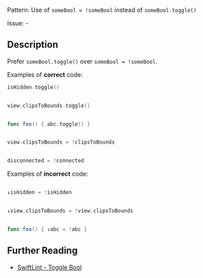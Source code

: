 Pattern: Use of `someBool = !someBool` instead of `someBool.toggle()`

Issue: -

## Description

Prefer `someBool.toggle()` over `someBool = !someBool`.

Examples of **correct** code:
```swift
isHidden.toggle()


view.clipsToBounds.toggle()


func foo() { abc.toggle() }


view.clipsToBounds = !clipsToBounds


disconnected = !connected

```
Examples of **incorrect** code:
```swift

↓isHidden = !isHidden


↓view.clipsToBounds = !view.clipsToBounds


func foo() { ↓abc = !abc }

```

## Further Reading

* [SwiftLint - Toggle Bool](https://github.com/realm/SwiftLint/blob/master/Rules.md#toggle-bool)